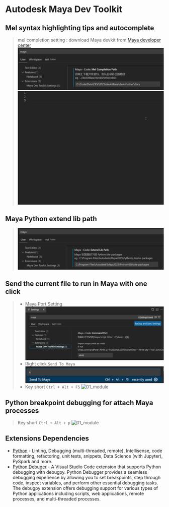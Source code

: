 # Autodesk Maya Dev Toolkit 
## **Mel syntax highlighting tips and autocomplete**
> mel completion setting : download Maya devkit from [Maya developer center](https://www.autodesk.com/developer-network/platform-technologies/maya)
> ![01_module](./data/mel_completion_setting.png)
> ![01_module](./data/mel_auto_completion.gif)
## **Maya Python extend lib path**
> ![01_module](./data/python_extend_lib_path_setting.png)
## **Send the current file to run in Maya with one click**
> * Maya Port Setting 
> ![01_module](./data/maya_port_setting.png)
> * Right click `Send To Maya`
> ![01_module](./data/send_to_maya.png)
> * Key short `Ctrl + Alt + F5`
> ![01_module](./data/send_to_maya.gif)
## **Python breakpoint debugging for attach Maya processes**
> Key short `Ctrl + Alt + p`
> ![01_module](./data/maya_debug.gif)

## Extensions Dependencies

* [Python](https://marketplace.visualstudio.com/items?itemName=ms-python.python) - Linting, Debugging (multi-threaded, remote), Intellisense, code formatting, refactoring, unit tests, snippets, Data Science (with Jupyter), PySpark and more.  
* [Python Debuger](https://marketplace.visualstudio.com/items?itemName=ms-python.debugpy) - A Visual Studio Code extension that supports Python debugging with debugpy. Python Debugger provides a seamless debugging experience by allowing you to set breakpoints, step through code, inspect variables, and perform other essential debugging tasks. The debugpy extension offers debugging support for various types of Python applications including scripts, web applications, remote processes, and multi-threaded processes.
